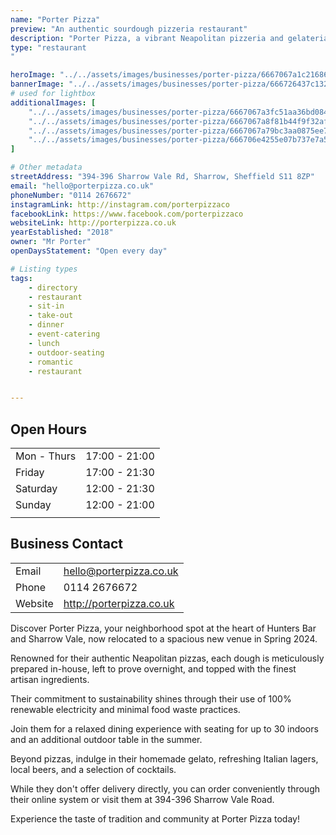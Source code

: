 ```yaml
---
name: "Porter Pizza"
preview: "An authentic sourdough pizzeria restaurant"
description: "Porter Pizza, a vibrant Neapolitan pizzeria and gelateria in Sheffield's heart, offers handmade pizzas crafted with locally sourced ingredients and baked to perfection in their Scugnizzo oven. Whether dining in their cozy restaurant or ordering online for takeaway, they promise a delightful experience with fresh flavors and a warm, friendly atmosphere."
type: "restaurant
"

heroImage: "../../assets/images/businesses/porter-pizza/6667067a1c216860096fac2f_porter-pizza-2.jpeg"
bannerImage: "../../assets/images/businesses/porter-pizza/666726437c132b6df6ce5758_porter-pizza-banner.jpeg"
# used for lightbox
additionalImages: [
    "../../assets/images/businesses/porter-pizza/6667067a3fc51aa36bd0849f_porter-pizza-.jpeg",
    "../../assets/images/businesses/porter-pizza/6667067a8f81b44f9f32afdb_porter-pizza-3.jpeg",
    "../../assets/images/businesses/porter-pizza/6667067a79bc3aa0875ee774_porter-pizza-4.jpeg",
    "../../assets/images/businesses/porter-pizza/666706e4255e07b737e7a573_porter-pizza-5.jpeg"
]

# Other metadata
streetAddress: "394-396 Sharrow Vale Rd, Sharrow, Sheffield S11 8ZP"
email: "hello@porterpizza.co.uk"
phoneNumber: "0114 2676672"
instagramLink: http://instagram.com/porterpizzaco
facebookLink: https://www.facebook.com/porterpizzaco
websiteLink: http://porterpizza.co.uk
yearEstablished: "2018"
owner: "Mr Porter"
openDaysStatement: "Open every day"

# Listing types
tags:
    - directory
    - restaurant
    - sit-in
    - take-out
    - dinner
    - event-catering
    - lunch
    - outdoor-seating
    - romantic
    - restaurant


---
```


## Open Hours

|             |               |
| ----------- | ------------- |
| Mon - Thurs | 17:00 - 21:00 |
| Friday      | 17:00 - 21:30 |
| Saturday    | 12:00 - 21:30 |
| Sunday      | 12:00 - 21:00 |
|             |               |

## Business Contact

|         |                          |
| ------- | ------------------------ |
| Email   | hello@porterpizza.co.uk  |
| Phone   | 0114 2676672             |
| Website | http://porterpizza.co.uk |

Discover Porter Pizza, your neighborhood spot at the heart of Hunters Bar and Sharrow Vale, now relocated to a spacious new venue in Spring 2024.

Renowned for their authentic Neapolitan pizzas, each dough is meticulously prepared in-house, left to prove overnight, and topped with the finest artisan ingredients.

Their commitment to sustainability shines through their use of 100% renewable electricity and minimal food waste practices.

Join them for a relaxed dining experience with seating for up to 30 indoors and an additional outdoor table in the summer.

Beyond pizzas, indulge in their homemade gelato, refreshing Italian lagers, local beers, and a selection of cocktails.

While they don't offer delivery directly, you can order conveniently through their online system or visit them at 394-396 Sharrow Vale Road.

Experience the taste of tradition and community at Porter Pizza today!
